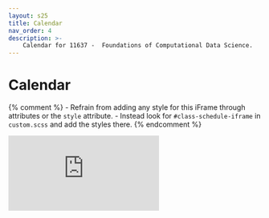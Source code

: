 ```yaml
---
layout: s25
title: Calendar
nav_order: 4
description: >-
    Calendar for 11637 -  Foundations of Computational Data Science.
---
```


# Calendar

{% comment %}
    - Refrain from adding any style for this iFrame through attributes or the `style` attribute.
    - Instead look for `#class-schedule-iframe` in `custom.scss` and add the styles there.
{% endcomment %}

<iframe
    id="class-schedule-iframe"
    src="https://calendar.google.com/calendar/embed?src=c_60564417c2d635b827f708fb15d7ac63c30934f7ecff1ec7ea95fc167aedabdc%40group.calendar.google.com&ctz=America%2FNew_York"
    frameborder="0"
    style="border-width:0"
    scrolling="no">
</iframe>
